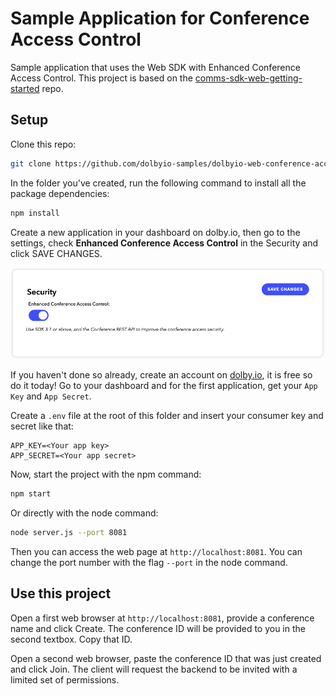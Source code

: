 # Sample Application for Conference Access Control

Sample application that uses the Web SDK with Enhanced Conference Access Control. This project is based on the [comms-sdk-web-getting-started](https://github.com/dolbyio-samples/comms-sdk-web-getting-started) repo.

## Setup

Clone this repo:

```bash
git clone https://github.com/dolbyio-samples/dolbyio-web-conference-access-control
```

In the folder you've created, run the following command to install all the package dependencies:

```bash
npm install
```

Create a new application in your dashboard on dolby.io, then go to the settings, check **Enhanced Conference Access Control** in the Security and click SAVE CHANGES.

![Enhanced Conference Access Control](enhanced-conference-access-control.png)

If you haven't done so already, create an account on [dolby.io](https://dolby.io/signup), it is free so do it today! Go to your dashboard and for the first application, get your `App Key` and `App Secret`.

Create a `.env` file at the root of this folder and insert your consumer key and secret like that:

```
APP_KEY=<Your app key>
APP_SECRET=<Your app secret>
```

Now, start the project with the npm command:

```bash
npm start
```

Or directly with the node command:

```bash
node server.js --port 8081
```

Then you can access the web page at `http://localhost:8081`. You can change the port number with the flag `--port` in the node command.

## Use this project

Open a first web browser at `http://localhost:8081`, provide a conference name and click Create. The conference ID will be provided to you in the second textbox. Copy that ID.

Open a second web browser, paste the conference ID that was just created and click Join. The client will request the backend to be invited with a limited set of permissions.
